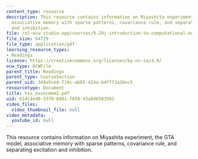 ```yaml
---
content_type: resource
description: This resource contains information on Miyashita experiment, the GTA model,
  associative memory with sparse patterns, covariance rule, and separating excitation
  and inhibition.
file: /ol-ocw-studio-app/courses/9-29j-introduction-to-computational-neuroscience-spring-2004/614c4ed033780401f65843a8d6583562_hss_assocmem2.pdf
file_size: 64729
file_type: application/pdf
learning_resource_types:
- Readings
license: https://creativecommons.org/licenses/by-nc-sa/4.0/
ocw_type: OCWFile
parent_title: Readings
parent_type: CourseSection
parent_uid: 348e5ce4-719c-ab65-424a-b4fff2a36ec5
resourcetype: Document
title: hss_assocmem2.pdf
uid: 614c4ed0-3378-0401-f658-43a8d6583562
video_files:
  video_thumbnail_file: null
video_metadata:
  youtube_id: null
---
```

This resource contains information on Miyashita experiment, the GTA model, associative memory with sparse patterns, covariance rule, and separating excitation and inhibition.